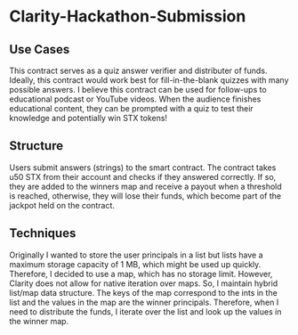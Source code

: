 # Clarity-Hackathon-Submission

## Use Cases
This contract serves as a quiz answer verifier and distributer of funds. Ideally, this contract would work best for fill-in-the-blank quizzes with many possible answers. I believe this contract can be used for follow-ups to educational podcast or YouTube videos. When the audience finishes educational content, they can be prompted with a quiz to test their knowledge and potentially win STX tokens!

## Structure
Users submit answers (strings) to the smart contract. The contract takes u50 STX from their account and checks if they answered correctly. If so, they are added to the winners map and receive a payout when a threshold is reached, otherwise, they will lose their funds, which become part of the jackpot held on the contract. 


## Techniques
Originally I wanted to store the user principals in a list but lists have a maximum storage capacity of 1 MB, which might be used up quickly. Therefore, I decided to use a map, which has no storage limit. However, Clarity does not allow for native iteration over maps. So, I maintain hybrid list/map data structure. The keys of the map correspond to the ints in the list and the values in the map are the winner principals. Therefore, when I need to distribute the funds, I iterate over the list and look up the values in the winner map. 
